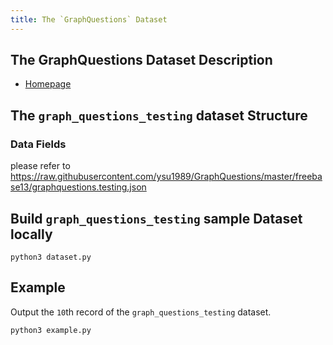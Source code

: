 ```yaml
---
title: The `GraphQuestions` Dataset
---
```


## The GraphQuestions Dataset Description

- [Homepage](https://sites.cs.ucsb.edu/~ysu/papers/emnlp16_graphquestions.pdf)

## The `graph_questions_testing` dataset Structure

### Data Fields

please refer to https://raw.githubusercontent.com/ysu1989/GraphQuestions/master/freebase13/graphquestions.testing.json

## Build `graph_questions_testing` sample Dataset locally

```shell
python3 dataset.py
```

## Example

Output the `10`th record of the `graph_questions_testing` dataset.

```shell
python3 example.py
```
